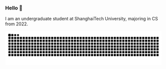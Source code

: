### Hello 👋

I am an undergraduate student at ShanghaiTech University, majoring in CS from 2022. 

![亮色](https://raw.githubusercontent.com/LmeHW/LmeHW/output/github-contribution-grid-snake.svg)
